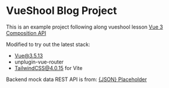 # VueShool Blog Project

This is an example project following along vueshool lesson [Vue 3 Composition API](https://vueschool.io/courses/vue-3-composition-api)

Modified to try out the latest stack:

- Vue@3.5.13
- unplugin-vue-router
- TailwindCSS@4.0.15 for Vite

Backend mock data REST API is from: [{JSON} Placeholder](https://jsonplaceholder.typicode.com/)
